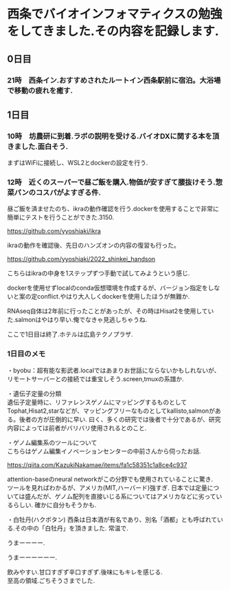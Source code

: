 # 西条でバイオインフォマティクスの勉強をしてきました.その内容を記録します.

## 0日目

### 21時　西条イン.おすすめされたルートイン西条駅前に宿泊。大浴場で移動の疲れを癒す.

## 1日目

### 10時　坊農研に到着.ラボの説明を受ける.バイオDXに関する本を頂きました.面白そう.

まずはWiFiに接続し、WSL2とdockerの設定を行う.

### 12時　近くのスーパーで昼ご飯を購入.物価が安すぎて腰抜けそう.惣菜パンのコスパがよすぎる件.

昼ご飯を済ませたのち、ikraの動作確認を行う.dockerを使用することで非常に簡単にテストを行うことができた.3150.

https://github.com/yyoshiaki/ikra


ikraの動作を確認後、先日のハンズオンの内容の復習も行った。  

https://github.com/yyoshiaki/2022_shinkei_handson  

こちらはikraの中身を1ステップずつ手動で試してみようという感じ.
  
dockerを使用せずlocalのconda仮想環境を作成するが、バージョン指定をしないと案の定conflict.やはり大人しくdockerを使用したほうが無難か. 

RNAseq自体は2年前に行ったことがあったが、その時はHisat2を使用していた.salmonはやはり早い.俺でなきゃ見逃しちゃうね.

ここで1日目は終了.ホテルは広島テクノプラザ.

### 1日目のメモ

・byobu：超有能な影武者.localではあまりお世話にならないかもしれないが、リモートサーバーとの接続では重宝しそう.screen,tmuxの系譜か.

・遺伝子定量の分類  
 遺伝子定量時に、リファレンスゲノムにマッピングするものとしてTophat,Hisat2,starなどが、マッピングフリーなものとしてkallisto,salmonがある。後者の方が圧倒的に早い.
 曰く、多くの研究では後者で十分であるが、研究内容によっては前者がバリバリ使用されるとのこと.

・ゲノム編集系のツールについて  
 こちらはゲノム編集イノベーションセンターの中前さんから伺ったお話.

 https://qiita.com/KazukiNakamae/items/fa1c58351c1a8ce4c937

 attention-baseのneural networkがこの分野でも使用されていることに驚き.  
 ツールを見ればわかるが、アメリカ(MIT,ハーバード)強すぎ.
 日本では定量については盛んだが、ゲノム配列を直接いじる系についてはアメリカなどに劣っているらしい.
 確かに自分もそうかも.

・白牡丹(ハクボタン)
  西条は日本酒が有名であり、別名「酒都」とも呼ばれている.その中の「白牡丹」を頂きました.
  常温で.

  うまーーーー. 

  うまーーーーーー.

  飲みやすい.甘口すぎず辛口すぎず.後味にもキレを感じる.  
  至高の領域.ごちそうさまでした.